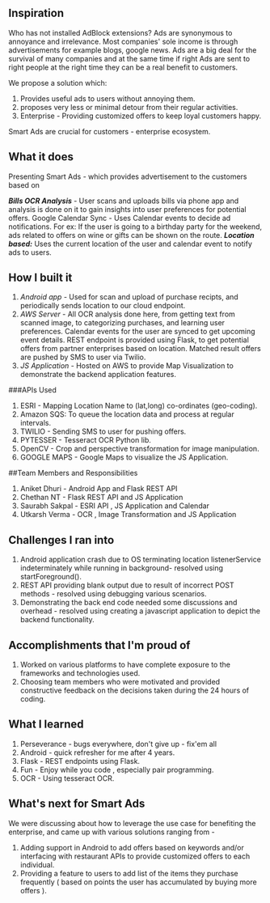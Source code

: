 ## Inspiration
Who has not installed AdBlock extensions? Ads are synonymous to annoyance and irrelevance. Most companies' sole income is through advertisements for example blogs, google news. Ads are a big deal for the survival of many companies and at the same time if right Ads are sent to right people at the right time they can be a real benefit to customers.

We propose a solution which:
1. Provides useful ads to users without annoying them.
2. proposes very less or minimal detour from their regular activities.
3. Enterprise - Providing customized offers to keep loyal customers happy.

Smart Ads are crucial for customers - enterprise ecosystem.

## What it does
Presenting Smart Ads - which provides advertisement to the customers based on

***Bills OCR Analysis*** - User scans and uploads bills via phone app and analysis is done on it to gain insights into user preferences for potential offers.
Google Calendar Sync - Uses Calendar events to decide ad notifications. For ex: If the user is going to a birthday party for the weekend, ads related to offers on wine or gifts can be shown on the route.
***Location based:*** Uses the current location of the user and calendar event to notify ads to users.

## How I built it

1. *Android app* - Used for scan and upload of purchase recipts, and periodically sends location to our cloud endpoint.
2. *AWS Server* - All OCR analysis done here, from getting text from scanned image, to categorizing purchases, and learning user preferences. Calendar events for the user are synced to get upcoming event details. REST endpoint is provided using Flask, to get potential offers from partner enterprises based on location. Matched result offers are pushed by SMS to user via Twilio.
3. *JS Application* - Hosted on AWS to provide Map Visualization to demonstrate the backend application features.


###APIs Used
1. ESRI - Mapping Location Name to (lat,long) co-ordinates (geo-coding).
2. Amazon SQS: To queue the location data and process at regular intervals.
3. TWILIO - Sending SMS to user for pushing offers.
4. PYTESSER - Tesseract OCR Python lib.
5. OpenCV - Crop and perspective transformation for image manipulation.
6. GOOGLE MAPS - Google Maps to visualize the JS Application.

##Team Members and Responsibilities
1. Aniket Dhuri - Android App and Flask REST API
2. Chethan NT - Flask REST API and JS Application
3. Saurabh Sakpal - ESRI API , JS Application and Calendar
4. Utkarsh Verma  - OCR , Image Transformation and JS Application


## Challenges I ran into
1. Android application crash due to OS terminating location listenerService indeterminately while running in background- resolved using startForeground(). 
2. REST API providing blank output due to result of incorrect POST methods - resolved using debugging various scenarios.
3. Demonstrating the back end code needed some discussions and overhead - resolved using creating a javascript application to depict the backend functionality.

## Accomplishments that I'm proud of
1. Worked on various platforms to have complete exposure to the frameworks and technologies used.
2. Choosing team members who were motivated and provided constructive feedback on the decisions taken during the 24 hours of coding.

## What I learned
1. Perseverance - bugs everywhere, don't give up - fix'em all
2. Android - quick refresher for me after 4 years.
3. Flask - REST endpoints using Flask.
4. Fun - Enjoy while you code , especially pair programming.
5. OCR - Using tesseract OCR.


## What's next for Smart Ads

 We were discussing about how to leverage the  use case for benefiting the enterprise, and came up with various solutions ranging from -

 1. Adding support in Android to add offers based on keywords and/or    
    interfacing with restaurant APIs to provide customized offers to
    each    individual. 
 2. Providing a feature to users  to add list of the items    they purchase frequently ( based on points the user has accumulated    by
    buying more offers ).
